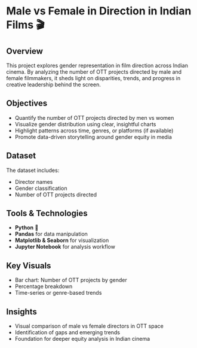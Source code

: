 # Male vs Female in Direction in Indian Films 🎬

## Overview
This project explores gender representation in film direction across Indian cinema. By analyzing the number of OTT projects directed by male and female filmmakers, it sheds light on disparities, trends, and progress in creative leadership behind the screen.

## Objectives
- Quantify the number of OTT projects directed by men vs women
- Visualize gender distribution using clear, insightful charts
- Highlight patterns across time, genres, or platforms (if available)
- Promote data-driven storytelling around gender equity in media

## Dataset
The dataset includes:
- Director names
- Gender classification
- Number of OTT projects directed


## Tools & Technologies
- **Python** 🐍
- **Pandas** for data manipulation
- **Matplotlib & Seaborn** for visualization
- **Jupyter Notebook** for analysis workflow

## Key Visuals
- Bar chart: Number of OTT projects by gender
- Percentage breakdown 
- Time-series or genre-based trends

## Insights
- Visual comparison of male vs female directors in OTT space
- Identification of gaps and emerging trends
- Foundation for deeper equity analysis in Indian cinema



